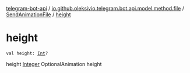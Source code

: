 [telegram-bot-api](../../index.md) / [io.github.oleksivio.telegram.bot.api.model.method.file](../index.md) / [SendAnimationFile](index.md) / [height](./height.md)

# height

`val height: `[`Int`](https://kotlinlang.org/api/latest/jvm/stdlib/kotlin/-int/index.html)`?`

height [Integer](https://docs.oracle.com/javase/6/docs/api/java/lang/Integer.html) OptionalAnimation height

